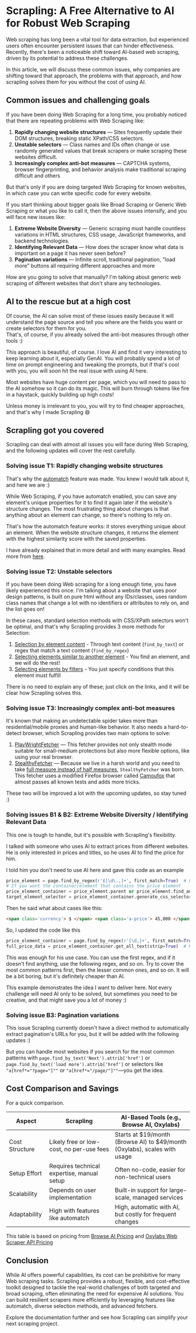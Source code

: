 # Scrapling: A Free Alternative to AI for Robust Web Scraping

Web scraping has long been a vital tool for data extraction, but experienced users often encounter persistent issues that can hinder effectiveness. Recently, there's been a noticeable shift toward AI-based web scraping, driven by its potential to address these challenges.

In this article, we will discuss these common issues, why companies are shifting toward that approach, the problems with that approach, and how scrapling solves them for you without the cost of using AI.

## Common issues and challenging goals

If you have been doing Web Scraping for a long time, you probably noticed that there are repeating problems with Web Scraping like:

1. **Rapidly changing website structures** — Sites frequently update their DOM structures, breaking static XPath/CSS selectors.
2. **Unstable selectors** — Class names and IDs often change or use randomly generated values that break scrapers or make scraping these websites difficult.
3. **Increasingly complex anti-bot measures** — CAPTCHA systems, browser fingerprinting, and behavior analysis make traditional scraping difficult
and others

But that's only if you are doing targeted Web Scraping for known websites, in which case you can write specific code for every website.

If you start thinking about bigger goals like Broad Scraping or Generic Web Scraping or what you like to call it, then the above issues intensify, and you will face new issues like:

1. **Extreme Website Diversity** — Generic scraping must handle countless variations in HTML structures, CSS usage, JavaScript frameworks, and backend technologies.
2. **Identifying Relevant Data** — How does the scraper know what data is important on a page it has never seen before?
3. **Pagination variations** — Infinite scroll, traditional pagination, "load more" buttons all requiring different approaches
and more

How are you going to solve that manually? I'm talking about generic web scraping of different websites that don't share any technologies.

## AI to the rescue but at a high cost

Of course, the AI can solve most of these issues easily because it will understand the page source and tell you where are the fields you want or create selectors for them for you.<br/>
That's, of course, if you already solved the anti-bot measures through other tools :)

This approach is beautiful, of course. I love AI and find it very interesting to keep learning about it, especially GenAI. You will probably spend a lot of time on prompt engineering and tweaking the prompts, but if that's cool with you, you will soon hit the real issue with using AI here.

Most websites have huge content per page, which you will need to pass to the AI somehow so it can do its magic. This will burn through tokens like fire in a haystack, quickly building up high costs!

Unless money is irrelevant to you, you will try to find cheaper approaches, and that's why I made Scrapling :smile:

## Scrapling got you covered

Scrapling can deal with almost all issues you will face during Web Scraping, and the following updates will cover the rest carefully.

### Solving issue T1: Rapidly changing website structures
That's why the [automatch](https://scrapling.readthedocs.io/en/latest/parsing/automatch/) feature was made. You knew I would talk about it, and here we are :)

While Web Scraping, if you have automatch enabled, you can save any element's unique properties for it to find it again later if the website's structure changes. The most frustrating thing about changes is that anything about an element can change, so there's nothing to rely on. 

That's how the automatch feature works: it stores everything unique about an element. When the website structure changes, it returns the element with the highest similarity score with the saved properties.

I have already explained that in more detail and with many examples. Read more from [here](https://scrapling.readthedocs.io/en/latest/parsing/automatch/#how-the-automatch-feature-works).

### Solving issue T2: Unstable selectors
If you have been doing Web scraping for a long enough time, you have likely experienced this once. I'm talking about a website that uses poor design patterns, is built on pure html without any IDs/classes, uses random class names that change a lot with no identifiers or attributes to rely on, and the list goes on!

In these cases, standard selection methods with CSS/XPath selectors won't be optimal, and that's why Scrapling provides 3 more methods for Selection:

1. [Selection by element content](https://scrapling.readthedocs.io/en/latest/parsing/selection/#text-content-selection) - Through text content (`find_by_text`) or regex that match a text content (`find_by_regex`)
2. [Selecting elements similar to another element](https://scrapling.readthedocs.io/en/latest/parsing/selection/#finding-similar-elements) - You find an element, and we will do the rest!
3. [Selecting elements by filters](https://scrapling.readthedocs.io/en/latest/parsing/selection/#filters-based-searching) - You just specify conditions that this element must fulfill

There is no need to explain any of these; just click on the links, and it will be clear how Scrapling solves this.

### Solving issue T3: Increasingly complex anti-bot measures
It's known that making an undetectable spider takes more than residential/mobile proxies and human-like behavior. It also needs a hard-to-detect browser, which Scrapling provides two main options to solve:

1. [PlayWrightFetcher](https://scrapling.readthedocs.io/en/latest/fetching/dynamic/) — This fetcher provides not only stealth mode suitable for small-medium protections but also more flexible options, like using your real browser.
2. [StealthyFetcher](https://scrapling.readthedocs.io/en/latest/fetching/stealthy/) — Because we live in a harsh world and you need to take [full measure instead of half measures](https://www.youtube.com/watch?v=7BE4QcwX4dU), `StealthyFetcher` was born. This fetcher uses a modified Firefox browser called [Camoufox](https://camoufox.com/stealth/) that almost passes all known tests and adds more tricks.

These two will be improved a lot with the upcoming updates, so stay tuned :)

### Solving issues B1 & B2: Extreme Website Diversity / Identifying Relevant Data

This one is tough to handle, but it's possible with Scrapling's flexibility. 

I talked with someone who uses AI to extract prices from different websites. He is only interested in prices and titles, so he uses AI to find the price for him.

I told him you don't need to use AI here and gave this code as an example
```python
price_element = page.find_by_regex(r'£[\d\.,]+', first_match=True)  # Get the first element that contains a text that matches price regex eg. £10.50
# If you want the container/element that contains the price element
price_element_container = price_element.parent or price_element.find_ancestor(lambda ancestor: ancestor.has_class('product'))  # or other methods...
target_element_selector = price_element_container.generate_css_selector or price_element_container.generate_full_css_selector # or xpath
```
Then he said what about cases like this:
```html
<span class='currency'> $ </span> <span class='a-price'> 45,000 </span>
```
So, I updated the code like this
```python
price_element_container = page.find_by_regex(r'[\d,]+', first_match=True).parent # Adjusted the regex for this example
full_price_data = price_element_container.get_all_text(strip=True)  # Returns '$45,000' in this case
```
This was enough for his use case. You can use the first regex, and if it doesn't find anything, use the following regex, and so on. Try to cover the most common patterns first, then the lesser common ones, and so on.
It will be a bit boring, but it's definitely cheaper than AI.

This example demonstrates the idea I want to deliver here. Not every challenge will need AI only to be solved, but sometimes you need to be creative, and that might save you a lot of money :)

### Solving issue B3: Pagination variations
This issue Scrapling currently doesn't have a direct method to automatically extract pagination's URLs for you, but it will be added with the following updates :)

But you can handle most websites if you search for the most common patterns with `page.find_by_text('Next').attrib['href']` or `page.find_by_text('load more').attrib['href']` or selectors like `"a[href*="?page="]""` or `"a[href*="/page/"]""`—you get the idea.

## Cost Comparison and Savings
For a quick comparison.

| Aspect         | Scrapling                                  | AI-Based Tools (e.g., Browse AI, Oxylabs)                                 |
|----------------|--------------------------------------------|---------------------------------------------------------------------------|
| Cost Structure | Likely free or low-cost, no per-use fees   | Starts at $19/month (Browse AI) to $49/month (Oxylabs), scales with usage |
| Setup Effort   | Requires technical expertise, manual setup | Often no-code, easier for non-technical users                             |
| Scalability    | Depends on user implementation             | Built-in support for large-scale, managed services                        |
| Adaptability   | High with features like automatch          | High, automatic with AI, but costly for frequent changes                  |

This table is based on pricing from [Browse AI Pricing](https://www.browse.ai/pricing) and [Oxylabs Web Scraper API Pricing](https://oxylabs.io/products/scraper-api/web/pricing)

## Conclusion
While AI offers powerful capabilities, its cost can be prohibitive for many Web scraping tasks. Scrapling provides a robust, flexible, and cost-effective toolkit designed to tackle the real-world challenges of both targeted and broad scraping, often eliminating the need for expensive AI solutions. You can build resilient scrapers more efficiently by leveraging features like automatch, diverse selection methods, and advanced fetchers.

Explore the documentation further and see how Scrapling can simplify your next scraping project.